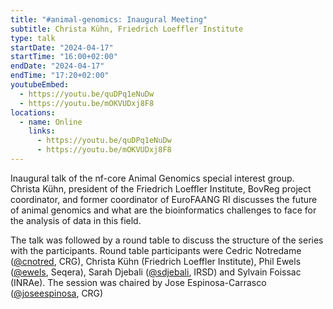 ```yaml
---
title: "#animal-genomics: Inaugural Meeting"
subtitle: Christa Kühn, Friedrich Loeffler Institute
type: talk
startDate: "2024-04-17"
startTime: "16:00+02:00"
endDate: "2024-04-17"
endTime: "17:20+02:00"
youtubeEmbed:
  - https://youtu.be/quDPq1eNuDw
  - https://youtu.be/mOKVUDxj8F8
locations:
  - name: Online
    links:
      - https://youtu.be/quDPq1eNuDw
      - https://youtu.be/mOKVUDxj8F8
---
```


Inaugural talk of the nf-core Animal Genomics special interest group. Christa Kühn, president of the Friedrich Loeffler Institute, BovReg project coordinator, and former coordinator of EuroFAANG RI discusses the future of animal genomics and what are the bioinformatics challenges to face for the analysis of data in this field.

The talk was followed by a round table to discuss the structure of the series with the participants. Round table participants were Cedric Notredame ([@cnotred](https://github.com/cnotred), CRG), Christa Kühn (Friedrich Loeffler Institute), Phil Ewels ([@ewels](https://github.com/ewels), Seqera), Sarah Djebali ([@sdjebali](https://github.com/sdjebali), IRSD) and Sylvain Foissac (INRAe). The session was chaired by Jose Espinosa-Carrasco ([@joseespinosa](https://github.com/joseespinosa), CRG)

